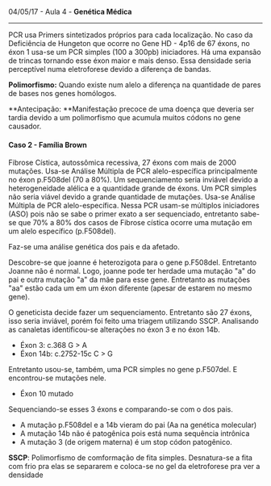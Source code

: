 04/05/17 - Aula 4 - **Genética Médica**

---

PCR usa Primers sintetizados próprios para cada localização. No caso da Deficiência de Hungeton que ocorre no Gene HD - 4p16 de 67 éxons, no éxon 1 usa-se um PCR simples \(100 a 300pb\) iniciadores. Há uma expansão de trincas tornando esse éxon maior e mais denso. Essa densidade seria perceptível numa eletroforese devido a diferença de bandas.

**Polimorfismo:** Quando existe num alelo a diferença  na quantidade de pares de bases nos genes homólogos.

**Antecipação: **Manifestação precoce de uma doença que deveria ser tardia devido a um polimorfismo que acumula muitos códons no gene causador.

#### Caso 2 - Família Brown

Fibrose Cística, autossômica recessiva, 27 éxons com mais de 2000 mutações. Usa-se Análise Múltipla de PCR alelo-específica principalmente no éxon p.F508del \(70 a 80%\). Um sequenciamento seria inviável devido a heterogeneidade alélica e a quantidade grande de éxons. Um PCR simples não seria viável devido a grande quantidade de mutações. Usa-se Análise Múltipla de PCR alelo-específica. Nessa PCR usam-se múltiplos iniciadores \(ASO\) pois não se sabe o primer exato a ser sequenciado, entretanto sabe-se que 70% a 80% dos casos de Fibrose cística ocorre uma mutação em um alelo específico \(p.F508del\).

Faz-se uma análise genética dos pais e da afetado.

Descobre-se que joanne é heterozigota para o gene p.F508del. Entretanto Joanne não é normal. Logo, joanne pode ter herdade uma mutação "a" do pai e outra mutação "a" da mãe para esse gene. Entretanto as mutações "aa" estão cada um em um éxon diferente \(apesar de estarem no mesmo gene\).

O geneticista decide fazer um sequenciamento. Entretanto são 27 éxons, isso seria inviável, porém foi feito uma triagem utilizando SSCP. Analisando as canaletas identificou-se alterações no éxon 3 e no éxon 14b.

* Éxon 3:      c.368 G &gt; A
* Éxon 14b:  c.2752-15c C &gt; G

Entretanto usou-se, também, uma PCR simples no gene p.F507del. E encontrou-se mutações nele.

* Éxon 10 mutado

Sequenciando-se esses 3 éxons e comparando-se com o dos pais.

* A mutação p.F508del e a 14b vieram do pai \(Aa na genética molecular\)
* A mutação 14b não é patogênica pois está numa sequência intrônica
* A mutação 3 \(de origem materna\) é um stop códon patogênico.

**SSCP**: Polimorfismo de comformação de fita simples. Desnatura-se a fita com frio pra elas se separarem e coloca-se no gel da eletroforese pra ver a densidade

